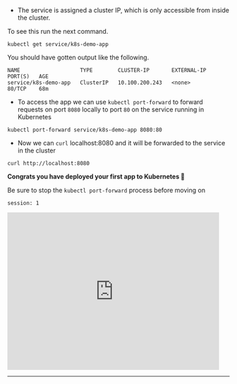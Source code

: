 
*   The service is assigned a cluster IP, which is only accessible from inside the cluster. 

To see this run the next command.
```execute-1
kubectl get service/k8s-demo-app
```

You should have gotten output like the following.
```
NAME                   TYPE        CLUSTER-IP       EXTERNAL-IP   PORT(S)   AGE
service/k8s-demo-app   ClusterIP   10.100.200.243   <none>        80/TCP    68m

```

*   To access the app we can use `kubectl port-forward` to forward requests on port `8080` locally to port `80` on the service running in Kubernetes


```execute-1
kubectl port-forward service/k8s-demo-app 8080:80

```



*   Now we can `curl` localhost:8080 and it will be forwarded to the service in the cluster


```execute-2
curl http://localhost:8080
```


**Congrats you have deployed your first app to Kubernetes 🎉**

Be sure to stop the `kubectl port-forward` process before moving on

```terminal:interrupt
session: 1
```

<iframe src="https://giphy.com/embed/msKNSs8rmJ5m" width="480" height="357" frameBorder="0" class="giphy-embed" allowFullScreen></iframe>


---



